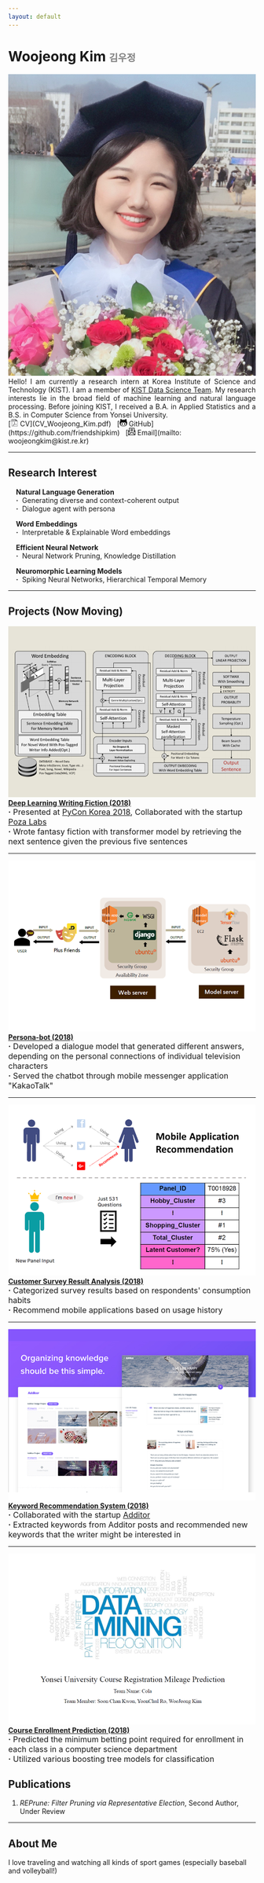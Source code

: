 ```yaml
---
layout: default
---
```

<title>Woojeong Kim</title>
<link rel="shortcut icon" href="./asset/icon.png">

<h1> Woojeong Kim <span style="color:gray;font-size:0.7em"> 김우정</span></h1>

<img class="profile-picture" src="./asset/profile_2.jpg">

<div style="text-align: justify"> Hello! I am currently a research intern at Korea Institute of Science and Technology (KIST). I am a member of <a href="https://kdst.tistory.com/">KIST Data Science Team</a>. My research interests lie in the broad field of machine learning and natural language processing. Before joining KIST, I received a B.A. in Applied Statistics and a B.S. in Computer Science from Yonsei University.</div>
[<img class="icon" src="./asset/pdf-icon-gray20.png" width="15px" height="15px"> CV](CV_Woojeong_Kim.pdf)&nbsp;&nbsp;
[<img class="icon" src="asset/git-icon.jpg" width="15px" height="15px"> GitHub](https://github.com/friendshipkim)&nbsp;&nbsp;
[<img class="icon" src="asset/email-icon.png" width="15px" height="15px"> Email](mailto: woojeongkim@kist.re.kr)
<br>

---
## Research Interest
&nbsp;&nbsp;&nbsp;&nbsp;**Natural Language Generation**<br>
&nbsp;&nbsp;&nbsp;&nbsp;**·**&nbsp;&nbsp;Generating diverse and context-coherent output<br>
&nbsp;&nbsp;&nbsp;&nbsp;**·**&nbsp;&nbsp;Dialogue agent with persona<br>

&nbsp;&nbsp;&nbsp;&nbsp;**Word Embeddings**<br>
&nbsp;&nbsp;&nbsp;&nbsp;**·**&nbsp;&nbsp;Interpretable & Explainable Word embeddings<br>

&nbsp;&nbsp;&nbsp;&nbsp;**Efficient Neural Network**<br>
&nbsp;&nbsp;&nbsp;&nbsp;**·**&nbsp;&nbsp;Neural Network Pruning, Knowledge Distillation<br>

&nbsp;&nbsp;&nbsp;&nbsp;**Neuromorphic Learning Models**<br>
&nbsp;&nbsp;&nbsp;&nbsp;**·**&nbsp;&nbsp;Spiking Neural Networks, Hierarchical Temporal Memory<br>

---
## Projects (Now Moving)
<a href=""><img class="thumbnail" src="./asset/thumbnail/project1.png"></a>
<a href="" class="soft">**Deep Learning Writing Fiction (2018)**</a><br> 
<span style = "font-size:medium;">
**·** Presented at <a href="https://archive.pycon.kr/2018/en/program/list/">PyCon Korea 2018</a>, Collaborated with the startup <a href="http://www.pozalabs.com/">Poza Labs</a> <br>
**·** Wrote fantasy fiction with transformer model by retrieving the next sentence given the previous five sentences <br>
</span>

---
<a href=""><img class="thumbnail" src="./asset/thumbnail/project5.png"></a>
<a href="" class="soft">**Persona-bot (2018)**</a><br>
<span style = "font-size:medium;">
**·** Developed a dialogue model that generated different answers, depending on the personal connections
of individual television characters<br>
**·** Served the chatbot through mobile messenger application "KakaoTalk"
</span>

---
<a href=""><img class="thumbnail" src="./asset/thumbnail/project2.png"></a>
<a href="" class="soft">**Customer Survey Result Analysis (2018)**</a><br> 
<span style = "font-size:medium;">
**·** Categorized survey results based on respondents' consumption habits <br>
**·** Recommend mobile applications based on usage history
</span>

---
<a href=""><img class="thumbnail" src="./asset/thumbnail/project3.png"></a>
<a href="" class="soft">**Keyword Recommendation System (2018)**</a><br> 
<span style = "font-size:medium;">
**·** Collaborated with the startup <a href="https://additor.io/">Additor</a> <br>
**·** Extracted keywords from Additor posts and recommended new keywords that the writer might be
interested in
</span>

---
<a href=""><img class="thumbnail" src="./asset/thumbnail/project4.png"></a>
<a href="" class="soft">**Course Enrollment Prediction (2018)**</a><br>
<span style = "font-size:medium;">
**·** Predicted the minimum betting point required for enrollment in each class in a computer science
department <br>
**·** Utilized various boosting tree models for classification
</span>



## Publications

1. *REPrune: Filter Pruning via Representative Election*, Second Author, Under Review

---
## About Me

I love traveling and watching all kinds of sport games (especially baseball and volleyball!)
